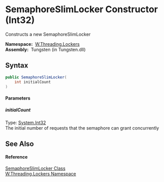SemaphoreSlimLocker Constructor (Int32)
=======================================
   Constructs a new SemaphoreSlimLocker

  **Namespace:**  [W.Threading.Lockers][1]  
  **Assembly:**  Tungsten (in Tungsten.dll)

Syntax
------

```csharp
public SemaphoreSlimLocker(
	int initialCount
)
```

#### Parameters

##### *initialCount*
Type: [System.Int32][2]  
The initial number of requests that the semaphore can grant concurrently


See Also
--------

#### Reference
[SemaphoreSlimLocker Class][3]  
[W.Threading.Lockers Namespace][1]  

[1]: ../README.md
[2]: http://msdn.microsoft.com/en-us/library/td2s409d
[3]: README.md